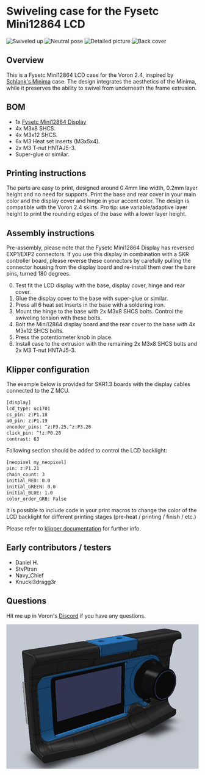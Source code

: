 # Swiveling case for the Fysetc Mini12864 LCD
![Swiveled up](Images/LCD_SwivelUp.jpg)
![Neutral pose](Images/LCD_SwivelDown.jpg)
![Detailed picture](Images/LCD_Detailed.jpg)
![Back cover](Images/LCD_BackCover.jpg)

## Overview
This is a Fysetc Mini12864 LCD case for the Voron 2.4, inspired by [Schlank's Minima](https://github.com/VoronDesign/VoronUsers/tree/master/legacy_printers/printer_mods/schlank/minima) case. The design integrates the aesthetics of the Minima, while it preserves the ability to swivel from underneath the frame extrusion.

## BOM
* 1x [Fysetc Mini12864 Display](https://www.aliexpress.com/item/32972382466.html)
* 4x M3x8 SHCS.
* 4x M3x12 SHCS.
* 6x M3 Heat set inserts (M3x5x4).
* 2x M3 T-nut HNTAJ5-3.
* Super-glue or similar.

## Printing instructions
The parts are easy to print, designed around 0.4mm line width, 0.2mm layer height and no need for supports. Print the base and rear cover in your main color and the display cover and hinge in your accent color. The design is compatible with the Voron 2.4 skirts. Pro tip: use variable/adaptive layer height to print the rounding edges of the base with a lower layer height.

## Assembly instructions
Pre-assembly, please note that the Fysetc Mini12864 Display has reversed EXP1/EXP2 connectors. If you use this display in combination with a SKR controller board, please reverse these connectors by carefully pulling the connector housing from the display board and re-install them over the bare pins, turned 180 degrees.

0. Test fit the LCD display with the base, display cover, hinge and rear cover.
1. Glue the display cover to the base with super-glue or similar.
2. Press all 6 heat set inserts in the base with a soldering iron.
3. Mount the hinge to the base with 2x M3x8 SHCS bolts. Control the swiveling tension with these bolts.
4. Bolt the Mini12864 display board and the rear cover to the base with 4x M3x12 SHCS bolts.
5. Press the potentiometer knob in place.
6. Install case to the extrusion with the remaining 2x M3x8 SHCS bolts and 2x M3 T-nut HNTAJ5-3.

## Klipper configuration
The example below is provided for SKR1.3 boards with the display cables connected to the Z MCU. 
```
[display]
lcd_type: uc1701
cs_pin: z:P1.18
a0_pin: z:P1.19
encoder_pins: ^z:P3.25,^z:P3.26
click_pin: ^!z:P0.28
contrast: 63

```
Following section should be added to control the LCD backlight:
```
[neopixel my_neopixel]
pin: z:P1.21
chain_count: 3
initial_RED: 0.0
initial_GREEN: 0.0
initial_BLUE: 1.0
color_order_GRB: False
```
It is possible to include code in your print macros to change the color of the LCD backlight for different printing stages (pre-heat / printing / finish / etc.)

Please refer to [klipper documentation](https://github.com/KevinOConnor/klipper/blob/master/config/example-extras.cfg) for further info.

## Early contributors / testers
- Daniel H.
- StvPtrsn
- Navy_Chief
- Knuckl3dragg3r

## Questions
Hit me up in Voron's [Discord](https://discord.gg/xgXWctB) if you have any questions.

![CAD Model](Images/LCD_CAD.png)